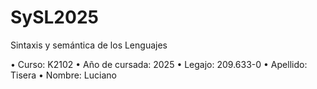 # SySL2025

Sintaxis y semántica de los Lenguajes

• Curso:               K2102
• Año de cursada:      2025
• Legajo:              209.633-0
• Apellido:            Tisera
• Nombre:              Luciano
